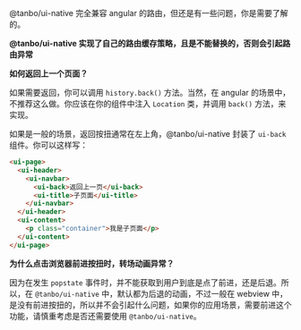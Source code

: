 @tanbo/ui-native 完全兼容 angular 的路由，但还是有一些问题，你是需要了解的。

<strong class="color-danger">@tanbo/ui-native 实现了自己的路由缓存策略，且是不能替换的，否则会引起路由异常</strong>

**如何返回上一个页面？**

如果需要返回，你可以调用 `history.back()` 方法。当然，在 angular 的场景中，不推荐这么做。你应该在你的组件中注入 `Location` 类，并调用 `back()` 方法，来实现。

如果是一般的场景，返回按扭通常在左上角，@tanbo/ui-native 封装了 `ui-back` 组件。你可以这样写：
```html
<ui-page>
  <ui-header>
    <ui-navbar>
      <ui-back>返回上一页</ui-back>
      <ui-title>子页面</ui-title>
    </ui-navbar>
  </ui-header>
  <ui-content>
    <p class="container">我是子页面</p>
  </ui-content>
</ui-page>
```

**为什么点击浏览器前进按扭时，转场动画异常？**

因为在发生 `popstate` 事件时，并不能获取到用户到底是点了前进，还是后退。所以，在 `@tanbo/ui-native` 中，默认都为后退的动画，不过一般在 webview 中，是没有前进按扭的，所以并不会引起什么问题，如果你的应用场景，需要前进这个功能，请慎重考虑是否还需要使用 `@tanbo/ui-native`。
